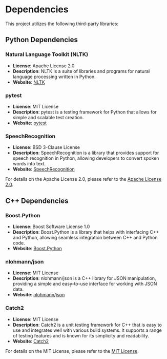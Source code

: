 # Dependencies

This project utilizes the following third-party libraries:

## Python Dependencies

### Natural Language Toolkit (NLTK)

- **License**: Apache License 2.0
- **Description**: NLTK is a suite of libraries and programs for natural language processing written in Python.
- **Website**: [NLTK](https://www.nltk.org/)

### pytest

- **License**: MIT License
- **Description**: pytest is a testing framework for Python that allows for simple and scalable test creation.
- **Website**: [pytest](https://pytest.org/)

### SpeechRecognition

- **License**: BSD 3-Clause License
- **Description**: SpeechRecognition is a library that provides support for speech recognition in Python, allowing developers to convert spoken words into text.
- **Website**: [SpeechRecognition](https://pypi.org/project/SpeechRecognition/)

For details on the Apache License 2.0, please refer to the [Apache License 2.0](https://www.apache.org/licenses/LICENSE-2.0).

## C++ Dependencies

### Boost.Python

- **License**: Boost Software License 1.0
- **Description**: Boost.Python is a library that helps with interfacing C++ and Python, allowing seamless integration between C++ and Python code.
- **Website**: [Boost.Python](https://www.boost.org/doc/libs/release/libs/python/doc/html/index.html)

### nlohmann/json

- **License**: MIT License
- **Description**: nlohmann/json is a C++ library for JSON manipulation, providing a simple and easy-to-use interface for working with JSON data.
- **Website**: [nlohmann/json](https://github.com/nlohmann/json)

### Catch2

- **License**: MIT License
- **Description**: Catch2 is a unit testing framework for C++ that is easy to use and integrates well with various build systems. It supports a range of testing features and is known for its simplicity and readability.
- **Website**: [Catch2](https://github.com/catchorg/Catch2)

For details on the MIT License, please refer to the [MIT License](https://opensource.org/licenses/MIT).
